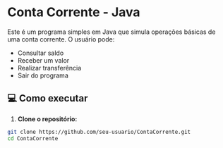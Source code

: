 # Conta Corrente - Java

Este é um programa simples em Java que simula operações básicas de uma conta corrente. O usuário pode:

- Consultar saldo
- Receber um valor
- Realizar transferência
- Sair do programa

## 💻 Como executar

1. **Clone o repositório:**
```bash
git clone https://github.com/seu-usuario/ContaCorrente.git
cd ContaCorrente
